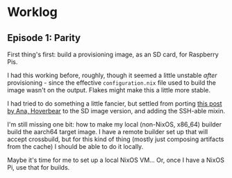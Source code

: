 # Worklog

## Episode 1: Parity

First thing's first: build a provisioning image, as an SD card, for Raspberry
Pis.

I had this working before, roughly, though it seemed a little unstable _after_
provisioning - since the effective `configuration.nix` file used to build the
image wasn't on the output. Flakes might make this a little more stable.

I had tried to do something a little fancier, but settled from porting
[this post by Ana, Hoverbear][hoverbear] to the SD image version, and adding the
SSH-able mixin.

I'm still missing one bit: how to make my local (non-NixOS, x86_64) builder
build the aarch64 target image. I have a remote builder set up that will accept
crossbuild, but for this kind of thing (mostly just composing artifacts from the
cache) I should be able to do it locally.

Maybe it's time for me to set up a local NixOS VM... Or, once I have a NixOS Pi,
use that for builds.

[hoverbear]: https://hoverbear.org/blog/nix-flake-live-media/
